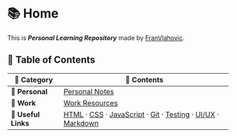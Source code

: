 # 📚 Home

This is **_Personal Learning Repository_** made by [FranVlahovic](https://github.com/FranVlahovic).

## 📂 Table of Contents

| 📁 Category         | 📄 Contents                                                                                                                                                                           |
| ------------------- | ------------------------------------------------------------------------------------------------------------------------------------------------------------------------------------- |
| 👤 **Personal**     | [Personal Notes](personal.md)                                                                                                                                                         |
| 💼 **Work**         | [Work Resources](work.md)                                                                                                                                                             |
| 🔗 **Useful Links** | [HTML](work.md#html) · [CSS](work.md#css) · [JavaScript](work.md#javascript) · [Git](work.md#git) · [Testing](work.md#testing) · [UI/UX](work.md#uiux) · [Markdown](work.md#markdown) |
